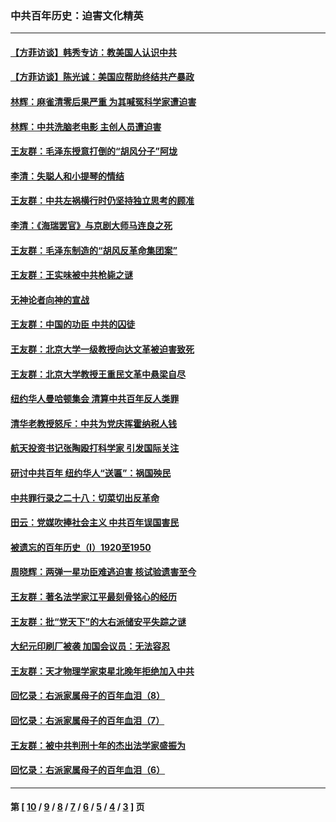 ### 中共百年历史：迫害文化精英
---
#### [【方菲访谈】韩秀专访：教美国人认识中共](../../pages/nf1176111/n13821310.md?10200430) 
#### [【方菲访谈】陈光诚：美国应帮助终结共产暴政](../../pages/nf1176111/n13759521.md?10200430) 
#### [林辉：麻雀清零后果严重 为其喊冤科学家遭迫害](../../pages/nf1176111/n13746900.md?10200430) 
#### [林辉：中共洗脑老电影 主创人员遭迫害](../../pages/nf1176111/n13699437.md?10200430) 
#### [王友群：毛泽东授意打倒的“胡风分子”阿垅](../../pages/nf1176111/n13592541.md?10200430) 
#### [李清：失聪人和小提琴的情结](../../pages/nf1176111/n13459280.md?10200430) 
#### [王友群：中共左祸横行时仍坚持独立思考的顾准](../../pages/nf1176111/n13444722.md?10200430) 
#### [李清：《海瑞罢官》与京剧大师马连良之死](../../pages/nf1176111/n13412316.md?10200430) 
#### [王友群：毛泽东制造的“胡风反革命集团案”](../../pages/nf1176111/n13324909.md?10200430) 
#### [王友群：王实味被中共枪毙之谜](../../pages/nf1176111/n13307502.md?10200430) 
#### [无神论者向神的宣战](../../pages/nf1176111/n13281535.md?10200430) 
#### [王友群：中国的功臣 中共的囚徒](../../pages/nf1176111/n13291790.md?10200430) 
#### [王友群：北京大学一级教授向达文革被迫害致死](../../pages/nf1176111/n13150966.md?10200430) 
#### [王友群：北京大学教授王重民文革中悬梁自尽](../../pages/nf1176111/n13084645.md?10200430) 
#### [纽约华人曼哈顿集会 清算中共百年反人类罪](../../pages/nf1176111/n13084157.md?10200430) 
#### [清华老教授怒斥：中共为党庆挥霍纳税人钱](../../pages/nf1176111/n13071430.md?10200430) 
#### [航天投资书记张陶殴打科学家 引发国际关注](../../pages/nf1176111/n13069132.md?10200430) 
#### [研讨中共百年 纽约华人“送匾”：祸国殃民](../../pages/nf1176111/n13057367.md?10200430) 
#### [中共罪行录之二十八：切菜切出反革命](../../pages/nf1176111/n13030600.md?10200430) 
#### [田云：党媒吹捧社会主义 中共百年误国害民](../../pages/nf1176111/n13006682.md?10200430) 
#### [被遗忘的百年历史（I）1920至1950](../../pages/nf1176111/n12986411.md?10200430) 
#### [周晓辉：两弹一星功臣难逃迫害 核试验遗害至今](../../pages/nf1176111/n12974997.md?10200430) 
#### [王友群：著名法学家江平最刻骨铭心的经历](../../pages/nf1176111/n12970787.md?10200430) 
#### [王友群：批“党天下”的大右派储安平失踪之谜](../../pages/nf1176111/n12954229.md?10200430) 
#### [大纪元印刷厂被袭 加国会议员：无法容忍](../../pages/nf1176111/n12883028.md?10200430) 
#### [王友群：天才物理学家束星北晚年拒绝加入中共](../../pages/nf1176111/n12792913.md?10200430) 
#### [回忆录：右派家属母子的百年血泪（8）](../../pages/nf1176111/n12706196.md?10200430) 
#### [回忆录：右派家属母子的百年血泪（7）](../../pages/nf1176111/n12706191.md?10200430) 
#### [王友群：被中共判刑十年的杰出法学家盛振为](../../pages/nf1176111/n12706141.md?10200430) 
#### [回忆录：右派家属母子的百年血泪（6）](../../pages/nf1176111/n12698863.md?10200430) 

---
#### 第 [ [10](./10.md?10200430) / [9](./9.md?10200430) / [8](./8.md?10200430) / [7](./7.md?10200430) / [6](./6.md?10200430) / [5](./5.md?10200430) / [4](./4.md?10200430) / [3](./3.md?10200430) ] 页
